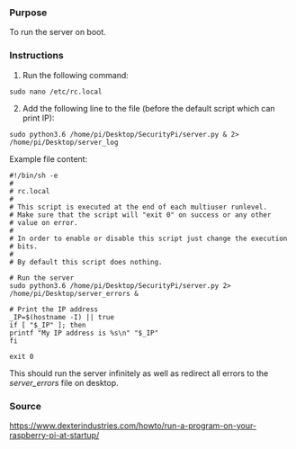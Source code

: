 ### Purpose

To run the server on boot.

### Instructions

1. Run the following command:

```
sudo nano /etc/rc.local
```

2. Add the following line to the file (before the default script which can print IP):

```
sudo python3.6 /home/pi/Desktop/SecurityPi/server.py & 2> /home/pi/Desktop/server_log
```

Example file content:

```
#!/bin/sh -e
#
# rc.local
#
# This script is executed at the end of each multiuser runlevel.
# Make sure that the script will "exit 0" on success or any other
# value on error.
#
# In order to enable or disable this script just change the execution
# bits.
#
# By default this script does nothing.

# Run the server
sudo python3.6 /home/pi/Desktop/SecurityPi/server.py 2> /home/pi/Desktop/server_errors &

# Print the IP address
_IP=$(hostname -I) || true
if [ "$_IP" ]; then
printf "My IP address is %s\n" "$_IP"
fi

exit 0
```

This should run the server infinitely as well as redirect all errors to the *server_errors* file on desktop.

### Source

https://www.dexterindustries.com/howto/run-a-program-on-your-raspberry-pi-at-startup/
